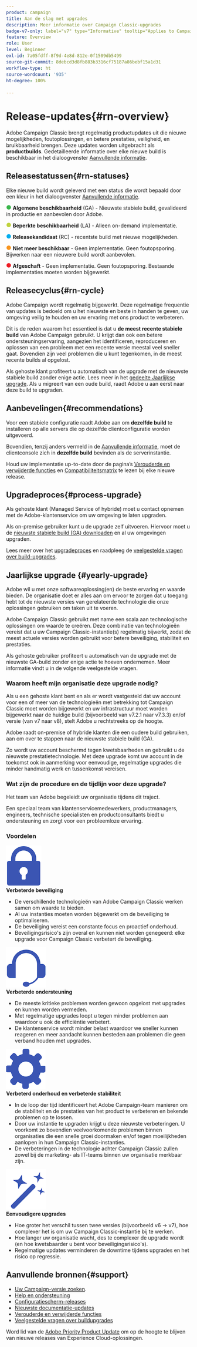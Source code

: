 ```yaml
---
product: campaign
title: Aan de slag met upgrades
description: Meer informatie over Campaign Classic-upgrades
badge-v7-only: label="v7" type="Informative" tooltip="Applies to Campaign Classic v7 only"
feature: Overview
role: User
level: Beginner
exl-id: 7a05fdff-8f9d-4e8d-812e-0f1509db5499
source-git-commit: 8debcd3d8fb883b3316cf75187a86bebf15a1d31
workflow-type: ht
source-wordcount: '935'
ht-degree: 100%

---
```


# Release-updates{#rn-overview}



Adobe Campaign Classic brengt regelmatig productupdates uit die nieuwe mogelijkheden, foutoplossingen, en betere prestaties, veiligheid, en bruikbaarheid brengen. Deze updates worden uitgebracht als **productbuilds**. Gedetailleerde informatie over elke nieuwe build is beschikbaar in het dialoogvenster [Aanvullende informatie](latest-release.md).

## Releasestatussen{#rn-statuses}

Elke nieuwe build wordt geleverd met een status die wordt bepaald door een kleur in het dialoogvenster [Aanvullende informatie](latest-release.md).

![](assets/do-not-localize/green3.png) **Algemene beschikbaarheid** (GA) - Nieuwste stabiele build, gevalideerd in productie en aanbevolen door Adobe.

![](assets/do-not-localize/limited3.png) **Beperkte beschikbaarheid** (LA) - Alleen on-demand implementatie.

![](assets/do-not-localize/blue3.png) **Releasekandidaat** (RC) - recentste build met nieuwe mogelijkheden.

![](assets/do-not-localize/orange3.png) **Niet meer beschikbaar** - Geen implementatie. Geen foutopsporing. Bijwerken naar een nieuwere build wordt aanbevolen.

![](assets/do-not-localize/red3.png) **Afgeschaft** - Geen implementatie. Geen foutopsporing. Bestaande implementaties moeten worden bijgewerkt.

## Releasecyclus{#rn-cycle}

Adobe Campaign wordt regelmatig bijgewerkt. Deze regelmatige frequentie van updates is bedoeld om u het nieuwste en beste in handen te geven, uw omgeving veilig te houden en uw ervaring met ons product te verbeteren.

Dit is de reden waarom het essentieel is dat u **de meest recente stabiele build** van Adobe Campaign gebruikt. U krijgt dan ook een betere ondersteuningservaring, aangezien het identificeren, reproduceren en oplossen van een probleem met een recente versie meestal veel sneller gaat. Bovendien zijn veel problemen die u kunt tegenkomen, in de meest recente builds al opgelost.

Als gehoste klant profiteert u automatisch van de upgrade met de nieuwste stabiele build zonder enige actie. Lees meer in het [gedeelte Jaarlijkse upgrade](#yearly-upgrade). Als u migreert van een oude build, raadt Adobe u aan eerst naar deze build te upgraden.

## Aanbevelingen{#recommendations}

Voor een stabiele configuratie raadt Adobe aan om **dezelfde build** te installeren op alle servers die op dezelfde clientconfiguratie worden uitgevoerd.

Bovendien, tenzij anders vermeld in de [Aanvullende informatie](latest-release.md), moet de clientconsole zich in **dezelfde build** bevinden als de serverinstantie.

Houd uw implementatie up-to-date door de pagina’s [Verouderde en verwijderde functies](../../rn/using/deprecated-features.md) en [Compatibiliteitsmatrix](../../rn/using/compatibility-matrix.md) te lezen bij elke nieuwe release.

## Upgradeproces{#process-upgrade}

Als gehoste klant (Managed Service of hybride) moet u contact opnemen met de Adobe-klantenservice om uw omgeving te laten upgraden.

Als on-premise gebruiker kunt u de upgrade zelf uitvoeren. Hiervoor moet u de [nieuwste stabiele build (GA) downloaden](https://experience.adobe.com/#/downloads/content/software-distribution/en/campaign.html) en al uw omgevingen upgraden.

Lees meer over het [upgradeproces](../../production/using/build-upgrade.md) en raadpleeg de [veelgestelde vragen over build-upgrades](../../platform/using/faq-build-upgrade.md).

## Jaarlijkse upgrade {#yearly-upgrade}

Adobe wil u met onze softwareoplossing(en) de beste ervaring en waarde bieden. De organisatie doet er alles aan om ervoor te zorgen dat u toegang hebt tot de nieuwste versies van gerelateerde technologie die onze oplossingen gebruiken om taken uit te voeren.

Adobe Campaign Classic gebruikt met name een scala aan technologische oplossingen om waarde te creëren. Deze combinatie van technologieën vereist dat u uw Campaign Classic-instantie(s) regelmatig bijwerkt, zodat de meest actuele versies worden gebruikt voor betere beveiliging, stabiliteit en prestaties.

Als gehoste gebruiker profiteert u automatisch van de upgrade met de nieuwste GA-build zonder enige actie te hoeven ondernemen. Meer informatie vindt u in de volgende veelgestelde vragen.

### Waarom heeft mijn organisatie deze upgrade nodig?

Als u een gehoste klant bent en als er wordt vastgesteld dat uw account voor een of meer van de technologieën met betrekking tot Campaign Classic moet worden bijgewerkt en uw infrastructuur moet worden bijgewerkt naar de huidige build (bijvoorbeeld van v7.2.1 naar v7.3.3) en/of versie (van v7 naar v8), stelt Adobe u rechtstreeks op de hoogte.

Adobe raadt on-premise of hybride klanten die een oudere build gebruiken, aan om over te stappen naar de nieuwste stabiele build (GA).

Zo wordt uw account beschermd tegen kwetsbaarheden en gebruikt u de nieuwste prestatietechnologie. Met deze upgrade komt uw account in de toekomst ook in aanmerking voor eenvoudige, regelmatige upgrades die minder handmatig werk en tussenkomst vereisen.

### Wat zijn de procedure en de tijdlijn voor deze upgrade?

Het team van Adobe begeleidt uw organisatie tijdens dit traject.

Een speciaal team van klantenservicemedewerkers, productmanagers, engineers, technische specialisten en productconsultants biedt u ondersteuning en zorgt voor een probleemloze ervaring.

### Voordelen

<tr>
  <td>
      <img alt="Beveiliging" src="assets/do-not-localize/security.png"/>
    <div>
    <strong>Verbeterde beveiliging</strong>
    </div>
    <ul>
    <li>De verschillende technologieën van Adobe Campaign Classic werken samen om waarde te bieden.</li>
    <li>Al uw instanties moeten worden bijgewerkt om de beveiliging te optimaliseren.</li>
    <li>De beveiliging vereist een constante focus en proactief onderhoud. </li>
    <li>Beveiligingsrisico's zijn overal en kunnen niet worden genegeerd: elke upgrade voor Campaign Classic verbetert de beveiliging.</li>
    </ul>
  </td>

<td>
      <img alt="Ondersteuning" src="assets/do-not-localize/support.png" />
    <div>
    <strong>Verbeterde ondersteuning</strong>
    </div>
    <ul>
    <li>De meeste kritieke problemen worden gewoon opgelost met upgrades en kunnen worden vermeden.</li>
    <li>Met regelmatige upgrades loopt u tegen minder problemen aan waardoor u ook de efficiëntie verbetert.</li>
    <li>De klantenservice wordt minder belast waardoor we sneller kunnen reageren en meer aandacht kunnen besteden aan problemen die geen verband houden met upgrades.</li>
    </ul>
  </td>
</tr>

<tr>
  <td>
      <img alt="Onderhoud" src="assets/do-not-localize/maintenance.png"/>
    <div>
    <strong>Verbeterd onderhoud en verbeterde stabiliteit</strong>
    </div>
    <ul>
    <li>In de loop der tijd identificeert het Adobe Campaign-team manieren om de stabiliteit en de prestaties van het product te verbeteren en bekende problemen op te lossen.</li>
    <li>Door uw instantie te upgraden krijgt u deze nieuwste verbeteringen. U voorkomt zo bovendien veelvoorkomende problemen binnen organisaties die een snelle groei doormaken en/of tegen moeilijkheden aanlopen in hun Campaign Classic-instanties.</li>
    <li>De verbeteringen in de technologie achter Campaign Classic zullen zowel bij de marketing- als IT-teams binnen uw organisatie merkbaar zijn.</li>
    </ul>
  </td>

<td>
      <img alt="Buildupgrade" src="assets/do-not-localize/upgrades.png" />
    <div>
    <strong>Eenvoudigere upgrades</strong>
    </a>
    </div>
    <ul>
    <li>Hoe groter het verschil tussen twee versies (bijvoorbeeld v6 -&gt; v7), hoe complexer het is om uw Campaign Classic-instantie bij te werken.</li>
    <li>Hoe langer uw organisatie wacht, des te complexer de upgrade wordt (en hoe kwetsbaarder u bent voor beveiligingsrisico's).</li>
    <li>Regelmatige updates verminderen de downtime tijdens upgrades en het risico op regressie.</li>
    </ul>
  </td>
</tr>
</table>

## Aanvullende bronnen{#support}

* [Uw Campaign-versie zoeken](../../platform/using/launching-adobe-campaign.md#getting-your-campaign-version).
* [Help en ondersteuning](../../support.md)
* [Configuratiescherm-releases](https://experienceleague.adobe.com/docs/control-panel/using/release-notes.html?lang=nl)
* [Nieuwste documentatie-updates](../../rn/using/documentation-updates.md)
* [Verouderde en verwijderde functies](../../rn/using/deprecated-features.md)
* [Veelgestelde vragen over buildupgrades](../../platform/using/faq-build-upgrade.md)

Word lid van de [Adobe Priority Product Update](https://www.adobe.com/nl/subscription/priority-product-update.html) om op de hoogte te blijven van nieuwe releases van Experience Cloud-oplossingen.
